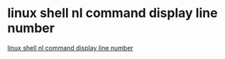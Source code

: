 # linux shell nl command display line number
[linux shell nl command display line number](https://aiwithcloud.com/2022/09/16/linux_shell_nl_command_display_line_number/)
